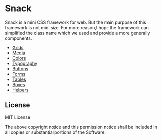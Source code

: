 # Snack

Snack is a mini CSS framework for web. But the main purpose of this framework is not mini size. For more reason,I hope the framework can simplified the class name which we used and provide a more generally components.

- [Grids](#)  
- [Media](#)  
- [Colors](#)  
- [Typography](#)  
- [Buttons](#)  
- [Forms](#)  
- [Tables](#)  
- [Boxes](#)  
- [Helpers](#)  

## License

MIT License

The above copyright notice and this permission notice shall be included in all
copies or substantial portions of the Software.
